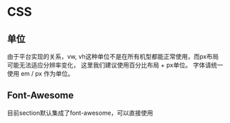 # CSS

## 单位

由于平台实现的关系，vw, vh这种单位不是在所有机型都能正常使用，而px布局可能无法适应分辨率变化，
这里我们建议使用百分比布局 + px单位。
字体请统一使用 em / px 作为单位。

## Font-Awesome

目前section默认集成了font-awesome，可以直接使用

